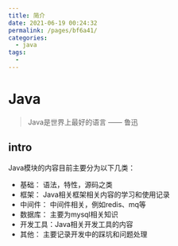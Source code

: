 ```yaml
---
title: 简介
date: 2021-06-19 00:24:32
permalink: /pages/bf6a41/
categories: 
  - java
tags: 
  - 
---
```

# Java


> Java是世界上最好的语言 —— 鲁迅


## intro
Java模块的内容目前主要分为以下几类：
- 基础： 语法，特性，源码之类
- 框架： Java相关框架相关内容的学习和使用记录
- 中间件： 中间件相关，例如redis、mq等
- 数据库：  主要为mysql相关知识
- 开发工具：Java相关开发工具的内容
- 其他： 主要记录开发中的踩坑和问题处理